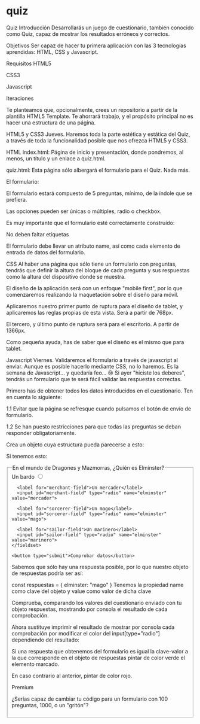 # quiz

Quiz
Introducción
Desarrollarás un juego de cuestionario, también conocido como Quiz, capaz de mostrar los resultados erróneos y correctos.

Objetivos
Ser capaz de hacer tu primera aplicación con las 3 tecnologías aprendidas: HTML, CSS y Javascript.

Requisitos
HTML5

CSS3

Javascript

Iteraciones


Te planteamos que, opcionalmente, crees un repositorio a partir de la plantilla HTML5 Template. Te ahorrará trabajo, y el propósito principal no es hacer una estructura de una página.

HTML5 y CSS3
Jueves. Haremos toda la parte estética y estática del Quiz, a través de toda la funcionalidad posible que nos ofrezca HTML5 y CSS3.

HTML
index.html: Página de inicio y presentación, donde pondremos, al menos, un título y un enlace a quiz.html.

quiz.html: Esta página sólo albergará el formulario para el Quiz. Nada más.

El formulario:

El formulario estará compuesto de 5 preguntas, mínimo, de la índole que se prefiera.

Las opciones pueden ser únicas o múltiples, radio o checkbox.

Es muy importante que el formulario esté correctamente construído:

No deben faltar etiquetas

El formulario debe llevar un atributo name, así como cada elemento de entrada de datos del formulario.

CSS
Al haber una página que sólo tiene un formulario con preguntas, tendrás que definir la altura del bloque de cada pregunta y sus respuestas como la altura del dispositivo donde se muestra.

El diseño de la aplicación será con un enfoque "mobile first", por lo que comenzaremos realizando la maquetación sobre el diseño para móvil.


Aplicaremos nuestro primer punto de ruptura para el diseño de tablet, y aplicaremos las reglas propias de esta vista. Será a partir de 768px.


El tercero, y último punto de ruptura será para el escritorio. A partir de 1366px.

Como pequeña ayuda, has de saber que el diseño es el mismo que para tablet.



Javascript
Viernes. Validaremos el formulario a través de javascript al enviar. Aunque es posible hacerlo mediante CSS, no lo haremos. Es la semana de Javascript... y quedaría feo... 😢
Si ayer "hiciste los deberes", tendrás un formulario que te será fácil validar las respuestas correctas.

Primero has de obtener todos los datos introducidos en el cuestionario. Ten en cuenta lo siguiente:

1.1 Evitar que la página se refresque cuando pulsamos el botón de envío de formulario.

1.2 Se han puesto restricciones para que todas las preguntas se deban responder obligatoriamente.

Crea un objeto cuya estructura pueda parecerse a esto:

Si tenemos esto:

<form name="dnd">
    <fieldset>
      <legend>En el mundo de Dragones y Mazmorras, ¿Quién es Elminster?</legend>
      <label for="bard-field">Un bardo</label>
      <input id="bard-field" type="radio" name="elminster" value="bardo">

      <label for="merchant-field">Un mercader</label>
      <input id="merchant-field" type="radio" name="elminster" value="mercader">

      <label for="sorcerer-field">Un mago</label>
      <input id="sorcerer-field" type="radio" name="elminster" value="mago">

      <label for="sailor-field">Un marinero</label>
      <input id="sailor-field" type="radio" name="elminster" value="marinero">
    </fieldset>

    <button type="submit">Comprobar datos</button>
</form>
Sabemos que sólo hay una respuesta posible, por lo que nuestro objeto de respuestas podría ser así:

const respuestas = {
    elminster: "mago"
}
Tenemos la propiedad name como clave del objeto y value como valor de dicha clave

Comprueba, comparando los valores del cuestionario enviado con tu objeto respuestas, mostrando por consola el resultado de cada comprobación.

Ahora sustituye imprimir el resultado de mostrar por consola cada comprobación por modificar el color del input[type="radio"] dependiendo del resultado:

Si una respuesta que obtenemos del formulario es igual la clave-valor a la que corresponde en el objeto de respuestas pintar de color verde el elemento marcado.

En caso contrario al anterior, pintar de color rojo.

Premium

¿Serías capaz de cambiar tu código para un formulario con 100 preguntas, 1000, o un "gritón"?

